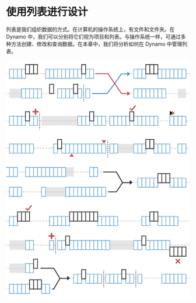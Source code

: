 # 使用列表进行设计

列表是我们组织数据的方式。在计算机的操作系统上，有文件和文件夹。在 Dynamo 中，我们可以分别将它们视为项目和列表。与操作系统一样，可通过多种方法创建、修改和查询数据。在本章中，我们将分析如何在 Dynamo 中管理列表。

![](../images/5-4/designingwithlists.jpg)
